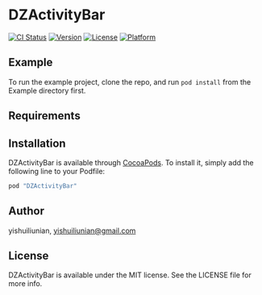 # DZActivityBar

[![CI Status](http://img.shields.io/travis/yishuiliunian/DZActivityBar.svg?style=flat)](https://travis-ci.org/yishuiliunian/DZActivityBar)
[![Version](https://img.shields.io/cocoapods/v/DZActivityBar.svg?style=flat)](http://cocoapods.org/pods/DZActivityBar)
[![License](https://img.shields.io/cocoapods/l/DZActivityBar.svg?style=flat)](http://cocoapods.org/pods/DZActivityBar)
[![Platform](https://img.shields.io/cocoapods/p/DZActivityBar.svg?style=flat)](http://cocoapods.org/pods/DZActivityBar)

## Example

To run the example project, clone the repo, and run `pod install` from the Example directory first.

## Requirements

## Installation

DZActivityBar is available through [CocoaPods](http://cocoapods.org). To install
it, simply add the following line to your Podfile:

```ruby
pod "DZActivityBar"
```

## Author

yishuiliunian, yishuiliunian@gmail.com

## License

DZActivityBar is available under the MIT license. See the LICENSE file for more info.
